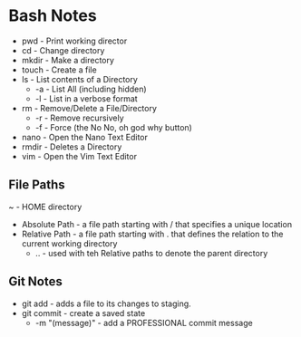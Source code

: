 # Bash Notes
- pwd - Print working director
- cd - Change directory
- mkdir - Make a directory
- touch - Create a file
- ls - List contents of a Directory
	- -a - List All (including hidden)
	- -l - List in a verbose format
- rm - Remove/Delete a File/Directory
	- -r - Remove recursively
	- -f - Force (the No No, oh god why button)
- nano - Open the Nano Text Editor
- rmdir - Deletes a Directory
- vim - Open the Vim Text Editor 

## File Paths
~ - HOME directory
- Absolute Path - a file path starting with / that specifies a unique location
- Relative Path - a file path starting with . that defines the relation to the current working directory
	- .. - used with teh Relative paths to denote the parent directory

## Git Notes
- git add <filename> - adds a file to its changes to staging. 
- git commit - create a saved state
	- -m "(message)" - add a PROFESSIONAL commit message
